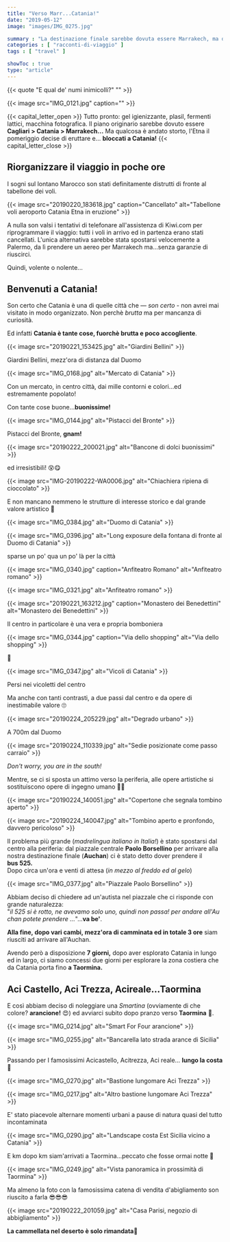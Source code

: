```yaml
---
title: "Verso Marr...Catania!"
date: "2019-05-12"
image: "images/IMG_0275.jpg"

summary : "La destinazione finale sarebbe dovuta essere Marrakech, ma qualcosa ha deviato il nostro viaggio e perciò...benvenuti a Catania (che lo voglia o no)!"
categories : [ "racconti-di-viaggio" ]
tags : [ "travel" ]

showToc : true
type: "article"
---
```


{{< quote "E qual de' numi inimicolli?" "" >}}

{{< image src="IMG_0121.jpg" caption="" >}}

{{< capital_letter_open >}}
Tutto pronto: gel igienizzante, plasil, fermenti lattici, macchina fotografica. Il piano originario sarebbe dovuto essere **Cagliari > Catania > Marrakech...** Ma qualcosa è andato storto, l'Etna il pomeriggio decise di eruttare e... **bloccati a Catania!**
{{< capital_letter_close >}}

## Riorganizzare il viaggio in poche ore

I sogni sul lontano Marocco son stati definitamente distrutti di fronte al tabellone dei voli.

{{< image src="20190220_183618.jpg" caption="Cancellato" alt="Tabellone voli aeroporto Catania Etna in eruzione" >}}

A nulla son valsi i tentativi di telefonare all'assistenza di Kiwi.com per riprogrammare il viaggio: tutti i voli in arrivo ed in partenza erano stati cancellati. L'unica alternativa sarebbe stata spostarsi velocemente a Palermo, da lì prendere un aereo per Marrakech ma...senza garanzie di riuscirci.

Quindi, volente o nolente...

## Benvenuti a Catania!

Son certo che Catania è una di quelle città che ― _son certo_ _\-_ non avrei mai visitato in modo organizzato. Non perchè _brutta_ ma per mancanza di curiosità.

Ed infatti **Catania è tante cose, fuorchè brutta e poco accogliente**.

{{< image src="20190221_153425.jpg" alt="Giardini Bellini" >}}

Giardini Bellini, mezz'ora di distanza dal Duomo

{{< image src="IMG_0168.jpg" alt="Mercato di Catania" >}}

Con un mercato, in centro città, dai mille contorni e colori...ed estremamente popolato!

Con tante cose buone...**buonissime!**

{{< image src="IMG_0144.jpg" alt="Pistacci del Bronte" >}}

Pistacci del Bronte, **gnam!**

{{< image src="20190222_200021.jpg" alt="Bancone di dolci buonissimi" >}}

ed irresistibili! 😵😋

{{< image src="IMG-20190222-WA0006.jpg" alt="Chiachiera ripiena di cioccolato" >}}

E non mancano nemmeno le strutture di interesse storico e dal grande valore artistico 📸

{{< image src="IMG_0384.jpg" alt="Duomo di Catania" >}}

{{< image src="IMG_0396.jpg" alt="Long exposure della fontana di fronte al Duomo di Catania" >}}

sparse un po' qua un po' là per la città

{{< image src="IMG_0340.jpg" caption="Anfiteatro Romano" alt="Anfiteatro romano" >}}


{{< image src="IMG_0321.jpg" alt="Anfiteatro romano" >}}

{{< image src="20190221_163212.jpg" caption="Monastero dei Benedettini" alt="Monastero dei Benedettini" >}}

Il centro in particolare è una vera e propria bomboniera

{{< image src="IMG_0344.jpg" caption="Via dello shopping" alt="Via dello shopping" >}}

👀

{{< image src="IMG_0347.jpg" alt="Vicoli di Catania" >}}

Persi nei vicoletti del centro

Ma anche con tanti contrasti, a due passi dal centro e da opere di inestimabile valore 🙄

{{< image src="20190224_205229.jpg" alt="Degrado urbano" >}}

A 700m dal Duomo

{{< image src="20190224_110339.jpg" alt="Sedie posizionate come passo carraio" >}}

_Don't worry, you are in the south!_

Mentre, se ci si sposta un attimo verso la periferia, alle opere artistiche si sostituiscono opere di ingegno umano 🤨😂

{{< image src="20190224_140051.jpg" alt="Copertone che segnala tombino aperto" >}}

{{< image src="20190224_140047.jpg" alt="Tombino aperto e pronfondo, davvero pericoloso" >}}

Il problema più grande (_madrelingua italiano in Italia!_) è stato spostarsi dal centro alla periferia: dal piazzale centrale **Paolo Borsellino** per arrivare alla nostra destinazione finale (**Auchan**) ci è stato detto dover prendere il **bus 525.**  
Dopo circa un'ora e venti di attesa (_in mezzo al freddo ed al gelo_)

{{< image src="IMG_0377.jpg" alt="Piazzale Paolo Borsellino" >}}

Abbiam deciso di chiedere ad un'autista nel piazzale che ci risponde con grande naturalezza: "_il 525 si è rotto, ne avevamo solo uno, quindi non passa! per andare all'Auchan potete prendere …_"...**va be'**.

**Alla fine, dopo vari cambi, mezz'ora di camminata ed in totale 3 ore** siam riusciti ad arrivare all'Auchan.

Avendo però a disposizione **7 giorni,** dopo aver esplorato Catania in lungo ed in largo, ci siamo concessi due giorni per esplorare la zona costiera che da Catania porta fino **a Taormina.**

## Aci Castello, Aci Trezza, Acireale...Taormina

E così abbiam deciso di noleggiare una _Smartina_ (ovviamente di che colore? **arancione!** 😍) ed avviarci subito dopo pranzo verso **Taormina** 🚗.

{{< image src="IMG_0214.jpg" alt="Smart For Four arancione" >}}

{{< image src="IMG_0255.jpg" alt="Bancarella lato strada arance di Sicilia" >}}

Passando per I famosissimi Acicastello, Acitrezza, Aci reale… **lungo la costa**🏰

{{< image src="IMG_0270.jpg" alt="Bastione lungomare Aci Trezza" >}}

{{< image src="IMG_0217.jpg" alt="Altro bastione lungomare Aci Trezza" >}}

E' stato piacevole alternare momenti urbani a pause di natura quasi del tutto incontaminata

{{< image src="IMG_0290.jpg" alt="Landscape costa Est Sicilia vicino a Catania" >}}

E km dopo km siam'arrivati a Taormina...peccato che fosse ormai notte 🌙

{{< image src="IMG_0249.jpg" alt="Vista panoramica in prossimità di Taormina" >}}

Ma almeno la foto con la famosissima catena di vendita d'abigliamento son riuscito a farla 😎😎😎

{{< image src="20190222_201059.jpg" alt="Casa Parisi, negozio di abbigliamento" >}}

**La cammellata nel deserto è solo rimandata**💪